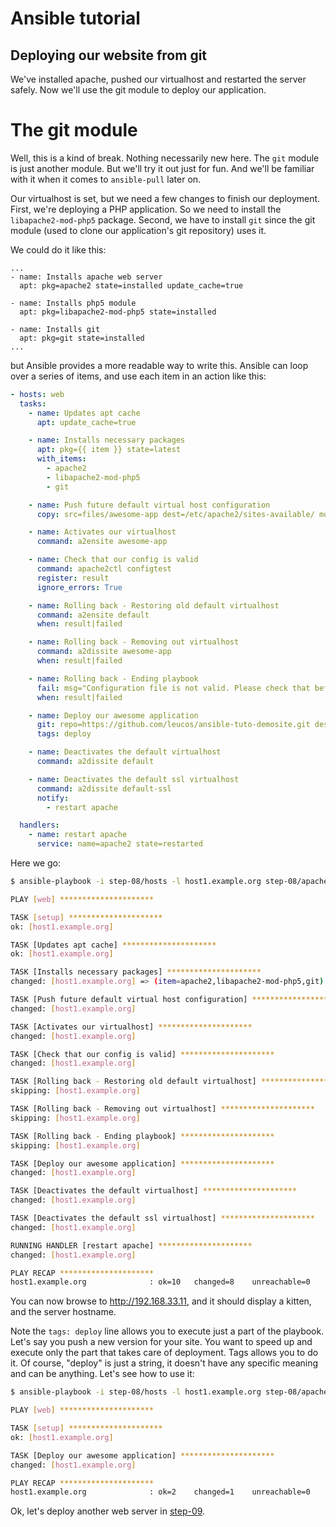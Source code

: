 Ansible tutorial
================

Deploying our website from git
------------------------------

We've installed apache, pushed our virtualhost and restarted the server safely.
Now we'll use the git module to deploy our application.

# The git module

Well, this is a kind of break. Nothing necessarily new here. The `git` module is
just another module. But we'll try it out just for fun. And we'll be familiar with
it when it comes to `ansible-pull` later on.

Our virtualhost is set, but we need a few changes to finish our deployment.
First, we're deploying a PHP application. So we need to install the
`libapache2-mod-php5` package. Second, we have to install `git` since the
git module (used to clone our application's git repository) uses it.

We could do it like this:

```
...
- name: Installs apache web server
  apt: pkg=apache2 state=installed update_cache=true

- name: Installs php5 module
  apt: pkg=libapache2-mod-php5 state=installed

- name: Installs git
  apt: pkg=git state=installed
...
```

but Ansible provides a more readable way to write this. Ansible can loop over a series
of items, and use each item in an action like this:


```yaml
- hosts: web
  tasks:
    - name: Updates apt cache
      apt: update_cache=true

    - name: Installs necessary packages
      apt: pkg={{ item }} state=latest
      with_items:
        - apache2
        - libapache2-mod-php5
        - git

    - name: Push future default virtual host configuration
      copy: src=files/awesome-app dest=/etc/apache2/sites-available/ mode=0640

    - name: Activates our virtualhost
      command: a2ensite awesome-app

    - name: Check that our config is valid
      command: apache2ctl configtest
      register: result
      ignore_errors: True

    - name: Rolling back - Restoring old default virtualhost
      command: a2ensite default
      when: result|failed

    - name: Rolling back - Removing out virtualhost
      command: a2dissite awesome-app
      when: result|failed

    - name: Rolling back - Ending playbook
      fail: msg="Configuration file is not valid. Please check that before re-running the playbook."
      when: result|failed

    - name: Deploy our awesome application
      git: repo=https://github.com/leucos/ansible-tuto-demosite.git dest=/var/www/awesome-app
      tags: deploy

    - name: Deactivates the default virtualhost
      command: a2dissite default

    - name: Deactivates the default ssl virtualhost
      command: a2dissite default-ssl
      notify:
        - restart apache

  handlers:
    - name: restart apache
      service: name=apache2 state=restarted
```


Here we go:

```bash
$ ansible-playbook -i step-08/hosts -l host1.example.org step-08/apache.yml

PLAY [web] *********************

TASK [setup] *********************
ok: [host1.example.org]

TASK [Updates apt cache] *********************
ok: [host1.example.org]

TASK [Installs necessary packages] *********************
changed: [host1.example.org] => (item=apache2,libapache2-mod-php5,git)

TASK [Push future default virtual host configuration] *********************
changed: [host1.example.org]

TASK [Activates our virtualhost] *********************
changed: [host1.example.org]

TASK [Check that our config is valid] *********************
changed: [host1.example.org]

TASK [Rolling back - Restoring old default virtualhost] *********************
skipping: [host1.example.org]

TASK [Rolling back - Removing out virtualhost] *********************
skipping: [host1.example.org]

TASK [Rolling back - Ending playbook] *********************
skipping: [host1.example.org]

TASK [Deploy our awesome application] *********************
changed: [host1.example.org]

TASK [Deactivates the default virtualhost] *********************
changed: [host1.example.org]

TASK [Deactivates the default ssl virtualhost] *********************
changed: [host1.example.org]

RUNNING HANDLER [restart apache] *********************
changed: [host1.example.org]

PLAY RECAP *********************
host1.example.org              : ok=10   changed=8    unreachable=0    failed=0
```

You can now browse to http://192.168.33.11, and it should display a
kitten, and the server hostname.

Note the `tags: deploy` line allows you to execute just a part of the playbook.
Let's say you push a new version for your site. You want to speed up and execute
only the part that takes care of deployment. Tags allows you to do it.
Of course, "deploy" is just a string, it doesn't have any specific
meaning and can be anything. Let's see how to use it:

```bash
$ ansible-playbook -i step-08/hosts -l host1.example.org step-08/apache.yml -t deploy

PLAY [web] *********************

TASK [setup] *********************
ok: [host1.example.org]

TASK [Deploy our awesome application] *********************
changed: [host1.example.org]

PLAY RECAP *********************
host1.example.org              : ok=2    changed=1    unreachable=0    failed=0
```

Ok, let's deploy another web server in [step-09](https://github.com/leucos/ansible-tuto/tree/master/step-09).
